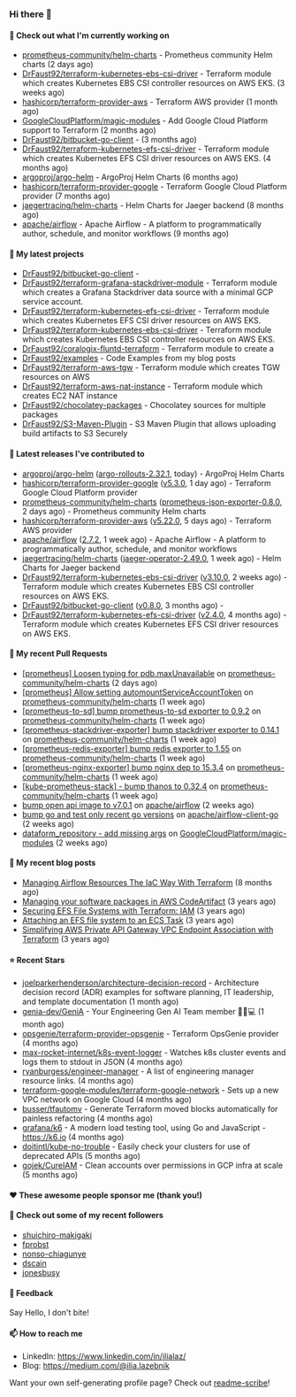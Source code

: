 ### Hi there 👋

#### 👷 Check out what I'm currently working on

- [prometheus-community/helm-charts](https://github.com/prometheus-community/helm-charts) - Prometheus community Helm charts (2 days ago)
- [DrFaust92/terraform-kubernetes-ebs-csi-driver](https://github.com/DrFaust92/terraform-kubernetes-ebs-csi-driver) - Terraform module which creates Kubernetes EBS CSI controller resources on AWS EKS. (3 weeks ago)
- [hashicorp/terraform-provider-aws](https://github.com/hashicorp/terraform-provider-aws) - Terraform AWS provider (1 month ago)
- [GoogleCloudPlatform/magic-modules](https://github.com/GoogleCloudPlatform/magic-modules) - Add Google Cloud Platform support to Terraform (2 months ago)
- [DrFaust92/bitbucket-go-client](https://github.com/DrFaust92/bitbucket-go-client) -  (3 months ago)
- [DrFaust92/terraform-kubernetes-efs-csi-driver](https://github.com/DrFaust92/terraform-kubernetes-efs-csi-driver) - Terraform module which creates Kubernetes EFS CSI driver resources on AWS EKS. (4 months ago)
- [argoproj/argo-helm](https://github.com/argoproj/argo-helm) - ArgoProj Helm Charts (6 months ago)
- [hashicorp/terraform-provider-google](https://github.com/hashicorp/terraform-provider-google) - Terraform Google Cloud Platform provider (7 months ago)
- [jaegertracing/helm-charts](https://github.com/jaegertracing/helm-charts) - Helm Charts for Jaeger backend (8 months ago)
- [apache/airflow](https://github.com/apache/airflow) - Apache Airflow - A platform to programmatically author, schedule, and monitor workflows (9 months ago)

#### 🌱 My latest projects

- [DrFaust92/bitbucket-go-client](https://github.com/DrFaust92/bitbucket-go-client) - 
- [DrFaust92/terraform-grafana-stackdriver-module](https://github.com/DrFaust92/terraform-grafana-stackdriver-module) - Terraform module which creates a Grafana Stackdriver data source with a minimal GCP service account.
- [DrFaust92/terraform-kubernetes-efs-csi-driver](https://github.com/DrFaust92/terraform-kubernetes-efs-csi-driver) - Terraform module which creates Kubernetes EFS CSI driver resources on AWS EKS.
- [DrFaust92/terraform-kubernetes-ebs-csi-driver](https://github.com/DrFaust92/terraform-kubernetes-ebs-csi-driver) - Terraform module which creates Kubernetes EBS CSI controller resources on AWS EKS.
- [DrFaust92/coralogix-fluntd-terraform](https://github.com/DrFaust92/coralogix-fluntd-terraform) - Terraform module to create a 
- [DrFaust92/examples](https://github.com/DrFaust92/examples) - Code Examples from my blog posts
- [DrFaust92/terraform-aws-tgw](https://github.com/DrFaust92/terraform-aws-tgw) - Terraform module which creates TGW resources on AWS
- [DrFaust92/terraform-aws-nat-instance](https://github.com/DrFaust92/terraform-aws-nat-instance) - Terraform module which creates EC2 NAT instance
- [DrFaust92/chocolatey-packages](https://github.com/DrFaust92/chocolatey-packages) - Chocolatey sources for multiple packages
- [DrFaust92/S3-Maven-Plugin](https://github.com/DrFaust92/S3-Maven-Plugin) - S3 Maven Plugin that allows uploading build artifacts to S3 Securely

#### 🔭 Latest releases I've contributed to

- [argoproj/argo-helm](https://github.com/argoproj/argo-helm) ([argo-rollouts-2.32.1](https://github.com/argoproj/argo-helm/releases/tag/argo-rollouts-2.32.1), today) - ArgoProj Helm Charts
- [hashicorp/terraform-provider-google](https://github.com/hashicorp/terraform-provider-google) ([v5.3.0](https://github.com/hashicorp/terraform-provider-google/releases/tag/v5.3.0), 1 day ago) - Terraform Google Cloud Platform provider
- [prometheus-community/helm-charts](https://github.com/prometheus-community/helm-charts) ([prometheus-json-exporter-0.8.0](https://github.com/prometheus-community/helm-charts/releases/tag/prometheus-json-exporter-0.8.0), 2 days ago) - Prometheus community Helm charts
- [hashicorp/terraform-provider-aws](https://github.com/hashicorp/terraform-provider-aws) ([v5.22.0](https://github.com/hashicorp/terraform-provider-aws/releases/tag/v5.22.0), 5 days ago) - Terraform AWS provider
- [apache/airflow](https://github.com/apache/airflow) ([2.7.2](https://github.com/apache/airflow/releases/tag/2.7.2), 1 week ago) - Apache Airflow - A platform to programmatically author, schedule, and monitor workflows
- [jaegertracing/helm-charts](https://github.com/jaegertracing/helm-charts) ([jaeger-operator-2.49.0](https://github.com/jaegertracing/helm-charts/releases/tag/jaeger-operator-2.49.0), 1 week ago) - Helm Charts for Jaeger backend
- [DrFaust92/terraform-kubernetes-ebs-csi-driver](https://github.com/DrFaust92/terraform-kubernetes-ebs-csi-driver) ([v3.10.0](https://github.com/DrFaust92/terraform-kubernetes-ebs-csi-driver/releases/tag/v3.10.0), 2 weeks ago) - Terraform module which creates Kubernetes EBS CSI controller resources on AWS EKS.
- [DrFaust92/bitbucket-go-client](https://github.com/DrFaust92/bitbucket-go-client) ([v0.8.0](https://github.com/DrFaust92/bitbucket-go-client/releases/tag/v0.8.0), 3 months ago) - 
- [DrFaust92/terraform-kubernetes-efs-csi-driver](https://github.com/DrFaust92/terraform-kubernetes-efs-csi-driver) ([v2.4.0](https://github.com/DrFaust92/terraform-kubernetes-efs-csi-driver/releases/tag/v2.4.0), 4 months ago) - Terraform module which creates Kubernetes EFS CSI driver resources on AWS EKS.

#### 🔨 My recent Pull Requests

- [[prometheus] Loosen typing for pdb.maxUnavailable](https://github.com/prometheus-community/helm-charts/pull/3927) on [prometheus-community/helm-charts](https://github.com/prometheus-community/helm-charts) (2 days ago)
- [[prometheus] Allow setting automountServiceAccountToken](https://github.com/prometheus-community/helm-charts/pull/3911) on [prometheus-community/helm-charts](https://github.com/prometheus-community/helm-charts) (1 week ago)
- [[prometheus-to-sd] bump prometheus-to-sd  exporter to 0.9.2](https://github.com/prometheus-community/helm-charts/pull/3899) on [prometheus-community/helm-charts](https://github.com/prometheus-community/helm-charts) (1 week ago)
- [[prometheus-stackdriver-exporter] bump stackdriver exporter to 0.14.1](https://github.com/prometheus-community/helm-charts/pull/3898) on [prometheus-community/helm-charts](https://github.com/prometheus-community/helm-charts) (1 week ago)
- [[prometheus-redis-exporter] bump redis exporter to 1.55](https://github.com/prometheus-community/helm-charts/pull/3897) on [prometheus-community/helm-charts](https://github.com/prometheus-community/helm-charts) (1 week ago)
- [[prometheus-nginx-exporter] bump nginx dep to 15.3.4](https://github.com/prometheus-community/helm-charts/pull/3896) on [prometheus-community/helm-charts](https://github.com/prometheus-community/helm-charts) (1 week ago)
- [[kube-prometheus-stack] - bump thanos to 0.32.4](https://github.com/prometheus-community/helm-charts/pull/3885) on [prometheus-community/helm-charts](https://github.com/prometheus-community/helm-charts) (1 week ago)
- [bump open api image to v7.0.1](https://github.com/apache/airflow/pull/34805) on [apache/airflow](https://github.com/apache/airflow) (2 weeks ago)
- [bump go and test only recent go versions](https://github.com/apache/airflow-client-go/pull/44) on [apache/airflow-client-go](https://github.com/apache/airflow-client-go) (2 weeks ago)
- [dataform_repository - add missing args](https://github.com/GoogleCloudPlatform/magic-modules/pull/9173) on [GoogleCloudPlatform/magic-modules](https://github.com/GoogleCloudPlatform/magic-modules) (2 weeks ago)

#### 📜 My recent blog posts

- [Managing Airflow Resources The IaC Way With Terraform](https://engineering.placer.ai/managing-airflow-resources-the-iac-way-with-terraform-ea5b8db573ad?source=rss-cac402f06fa8------2) (8 months ago)
- [Managing your software packages in AWS CodeArtifact](https://medium.com/@ilia.lazebnik/managing-your-software-packages-in-aws-codeartifact-12d00053e243?source=rss-cac402f06fa8------2) (3 years ago)
- [Securing EFS File Systems with Terraform: IAM](https://medium.com/@ilia.lazebnik/securing-efs-file-systems-with-terraform-iam-d2a066c198ab?source=rss-cac402f06fa8------2) (3 years ago)
- [Attaching an EFS file system to an ECS Task](https://medium.com/@ilia.lazebnik/attaching-an-efs-file-system-to-an-ecs-task-7bd15b76a6ef?source=rss-cac402f06fa8------2) (3 years ago)
- [Simplifying AWS Private API Gateway VPC Endpoint Association with Terraform](https://medium.com/@ilia.lazebnik/simplifying-aws-private-api-gateway-vpc-endpoint-association-with-terraform-b379a247afbf?source=rss-cac402f06fa8------2) (3 years ago)

#### ⭐ Recent Stars

- [joelparkerhenderson/architecture-decision-record](https://github.com/joelparkerhenderson/architecture-decision-record) - Architecture decision record (ADR) examples for software planning, IT leadership, and template documentation (1 month ago)
- [genia-dev/GeniA](https://github.com/genia-dev/GeniA) - Your Engineering Gen AI Team member 🧬🤖💻 (1 month ago)
- [opsgenie/terraform-provider-opsgenie](https://github.com/opsgenie/terraform-provider-opsgenie) - Terraform OpsGenie provider (4 months ago)
- [max-rocket-internet/k8s-event-logger](https://github.com/max-rocket-internet/k8s-event-logger) - Watches k8s cluster events and logs them to stdout in JSON (4 months ago)
- [ryanburgess/engineer-manager](https://github.com/ryanburgess/engineer-manager) - A list of engineering manager resource links. (4 months ago)
- [terraform-google-modules/terraform-google-network](https://github.com/terraform-google-modules/terraform-google-network) - Sets up a new VPC network on Google Cloud (4 months ago)
- [busser/tfautomv](https://github.com/busser/tfautomv) - Generate Terraform moved blocks automatically for painless refactoring (4 months ago)
- [grafana/k6](https://github.com/grafana/k6) - A modern load testing tool, using Go and JavaScript - https://k6.io (4 months ago)
- [doitintl/kube-no-trouble](https://github.com/doitintl/kube-no-trouble) - Easily check your clusters for use of deprecated APIs (5 months ago)
- [gojek/CureIAM](https://github.com/gojek/CureIAM) - Clean accounts over permissions in GCP infra at scale (5 months ago)

#### ❤️ These awesome people sponsor me (thank you!)


#### 👯 Check out some of my recent followers

- [shuichiro-makigaki](https://github.com/shuichiro-makigaki)
- [fprobst](https://github.com/fprobst)
- [nonso-chiagunye](https://github.com/nonso-chiagunye)
- [dscain](https://github.com/dscain)
- [jonesbusy](https://github.com/jonesbusy)

#### 💬 Feedback

Say Hello, I don't bite!

#### 📫 How to reach me

- LinkedIn: https://www.linkedin.com/in/ilialaz/
- Blog: https://medium.com/@ilia.lazebnik

Want your own self-generating profile page? Check out [readme-scribe](https://github.com/muesli/readme-scribe)!

